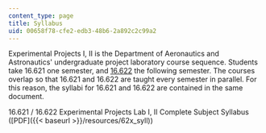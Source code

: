 ```yaml
---
content_type: page
title: Syllabus
uid: 00658f78-cfe2-edb3-48b6-2a892c2c99a2
---
```


Experimental Projects I, II is the Department of Aeronautics and Astronautics' undergraduate project laboratory course sequence. Students take 16.621 one semester, and [16.622](/courses/16-622-experimental-projects-ii-fall-2003/) the following semester. The courses overlap so that 16.621 and 16.622 are taught every semester in parallel. For this reason, the syllabi for 16.621 and 16.622 are contained in the same document.

16.621 / 16.622 Experimental Projects Lab I, II Complete Subject Syllabus ([PDF]({{< baseurl >}}/resources/62x_syll))